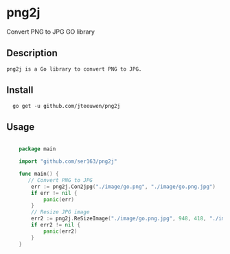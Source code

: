 # png2j
Convert PNG to JPG GO library

## Description

    png2j is a Go library to convert PNG to JPG.
## Install
```shell
  go get -u github.com/jteeuwen/png2j
```     

## Usage

```go
  
    package main

    import "github.com/ser163/png2j"

    func main() {
       // Convert PNG to JPG
        err := png2j.Con2jpg("./image/go.png", "./image/go.png.jpg")
        if err != nil {
            panic(err)
        }
        // Resize JPG image
        err2 := png2j.ReSizeImage("./image/go.png.jpg", 948, 418, "./image/go_big.png.jpg")
        if err2 != nil {
            panic(err2)
        }
    }
```

       
   
   